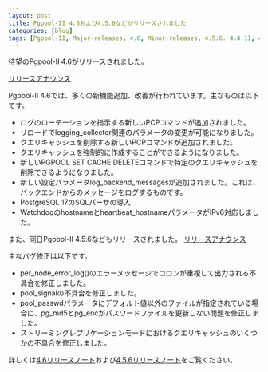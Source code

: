 ```yaml
---
layout: post
title: Pgpool-II 4.6および4.5.6などがリリースされました
categories: [blog]
tags: [Pgpool-II, Major-releases, 4.6, Minor-releases, 4.5.6. 4.4.11, 4.3.14, 4.2.21]
---
```

待望のPgpool-II 4.6がリリースされました。

[リリースアナウンス](https://www.pgpool.net/mediawiki/jp/index.php/%E3%83%A1%E3%82%A4%E3%83%B3%E3%83%9A%E3%83%BC%E3%82%B8#Pgpool-II_4.6.0_.E3.81.8C.E3.83.AA.E3.83.AA.E3.83.BC.E3.82.B9.E3.81.95.E3.82.8C.E3.81.BE.E3.81.97.E3.81.9F_.282025.2F02.2F28.29)

Pgpool-II 4.6では、多くの新機能追加、改善が行われています。主なものは以下です。

- ログのローテーションを指示する新しいPCPコマンドが追加されました。
- リロードでlogging_collector関連のパラメータの変更が可能になりました。
- クエリキャッシュを削除する新しいPCPコマンドが追加されました。
- クエリキャッシュを強制的に作成することができるようになりました。
- 新しいPGPOOL SET CACHE DELETEコマンドで特定のクエリキャッシュを削除できるようになりました。
- 新しい設定パラメータlog_backend_messagesが追加されました。これは、バックエンドからのメッセージをログするものです。
- PostgreSQL 17のSQLパーサの導入
- Watchdogのhostnameとheartbeat_hostnameパラメータがIPv6対応しました。

また、同日Pgpool-II 4.5.6などもリリースされました。
[リリースアナウンス](https://www.pgpool.net/mediawiki/jp/index.php/%E3%83%A1%E3%82%A4%E3%83%B3%E3%83%9A%E3%83%BC%E3%82%B8#Pgpool-II_4.5.6.2C_4.4.11.2C_4.3.14.2C_4.2.21_.E3.81.8C.E3.83.AA.E3.83.AA.E3.83.BC.E3.82.B9.E3.81.95.E3.82.8C.E3.81.BE.E3.81.97.E3.81.9F_.282025.2F02.2F28.29_2)

主なバグ修正は以下です。

- per_node_error_log()のエラーメッセージでコロンが重複して出力される不具合を修正しました。
- pool_signalの不具合を修正しました。
- pool_passwdパラメータにデフォルト値以外のファイルが指定されている場合に、pg_md5とpg_encがパスワードファイルを更新しない問題を修正しました。
- ストリーミングレプリケーションモードにおけるクエリキャッシュのいくつかの不具合を修正しました。

詳しくは[4.6リリースノート](https://www.pgpool.net/docs/46/ja/html/release-4-6-0.html)および[4.5.6リリースノート](https://www.pgpool.net/docs/45/ja/html/release-4-5-6.html)をご覧ください。
